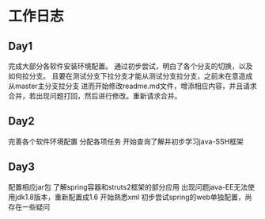 # 工作日志

## Day1
完成大部分各软件安装环境配置。
通过初步尝试，明白了各个分支的切换，以及如何拉分支。
且要在测试分支下拉分支才能从测试分支拉分支，之前未在意造成从master主分支拉分支
进而开始修改readme.md文件，增添相应内容，并且请求合并，若出现问题打回，然后进行修改。重新请求合并。

## Day2
完善各个软件环境配置
分配各项任务 
开始查询了解并初步学习java-SSH框架 

## Day3
配置相应jar包
了解spring容器和struts2框架的部分应用
出现问题java-EE无法使用jdk1.8版本，重新配置成1.6
开始熟悉xml
初步尝试spring的web单独配置，尚存在一些疑问




